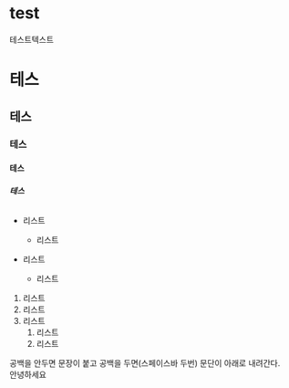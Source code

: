 # test
테스트텍스트

# 테스
## 테스
### 테스
#### 테스
##### 테스
###### 

* 리스트
  * 리스트
  
 * 리스트
   * 리스트

1. 리스트
1. 리스트
1. 리스트
   1. 리스트 
   1. 리스트 


공백을 안두면 문장이 붙고
공백을 두면(스페이스바 두번) 문단이 아래로 내려간다.  
안녕하세요
